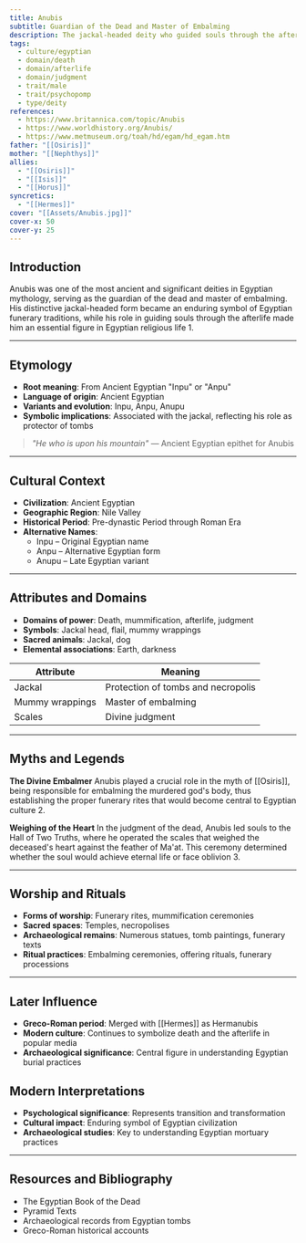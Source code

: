 ```yaml
---
title: Anubis
subtitle: Guardian of the Dead and Master of Embalming
description: The jackal-headed deity who guided souls through the afterlife and presided over the sacred art of mummification
tags:
  - culture/egyptian
  - domain/death
  - domain/afterlife
  - domain/judgment
  - trait/male
  - trait/psychopomp
  - type/deity
references:
  - https://www.britannica.com/topic/Anubis
  - https://www.worldhistory.org/Anubis/
  - https://www.metmuseum.org/toah/hd/egam/hd_egam.htm
father: "[[Osiris]]"
mother: "[[Nephthys]]"
allies:
  - "[[Osiris]]"
  - "[[Isis]]"
  - "[[Horus]]"
syncretics:
  - "[[Hermes]]"
cover: "[[Assets/Anubis.jpg]]"
cover-x: 50
cover-y: 25
---
```

## Introduction
Anubis was one of the most ancient and significant deities in Egyptian mythology, serving as the guardian of the dead and master of embalming. His distinctive jackal-headed form became an enduring symbol of Egyptian funerary traditions, while his role in guiding souls through the afterlife made him an essential figure in Egyptian religious life <mcreference link="https://www.britannica.com/topic/Anubis" index="1">1</mcreference>.

---

## Etymology

- **Root meaning**: From Ancient Egyptian "Inpu" or "Anpu"
- **Language of origin**: Ancient Egyptian
- **Variants and evolution**: Inpu, Anpu, Anupu
- **Symbolic implications**: Associated with the jackal, reflecting his role as protector of tombs

> _"He who is upon his mountain"_
> — Ancient Egyptian epithet for Anubis

---

##  Cultural Context

- **Civilization**: Ancient Egyptian
- **Geographic Region**: Nile Valley
- **Historical Period**: Pre-dynastic Period through Roman Era
- **Alternative Names**:
  - Inpu – Original Egyptian name
  - Anpu – Alternative Egyptian form
  - Anupu – Late Egyptian variant

---

## Attributes and Domains

- **Domains of power**: Death, mummification, afterlife, judgment
- **Symbols**: Jackal head, flail, mummy wrappings
- **Sacred animals**: Jackal, dog
- **Elemental associations**: Earth, darkness

| Attribute | Meaning |
|-----------|----------|
| Jackal | Protection of tombs and necropolis |
| Mummy wrappings | Master of embalming |
| Scales | Divine judgment |

---

## Myths and Legends

**The Divine Embalmer**
Anubis played a crucial role in the myth of [[Osiris]], being responsible for embalming the murdered god's body, thus establishing the proper funerary rites that would become central to Egyptian culture <mcreference link="https://www.worldhistory.org/Anubis/" index="2">2</mcreference>.

**Weighing of the Heart**
In the judgment of the dead, Anubis led souls to the Hall of Two Truths, where he operated the scales that weighed the deceased's heart against the feather of Ma'at. This ceremony determined whether the soul would achieve eternal life or face oblivion <mcreference link="https://www.metmuseum.org/toah/hd/egam/hd_egam.htm" index="3">3</mcreference>.

---

## Worship and Rituals

- **Forms of worship**: Funerary rites, mummification ceremonies
- **Sacred spaces**: Temples, necropolises
- **Archaeological remains**: Numerous statues, tomb paintings, funerary texts
- **Ritual practices**: Embalming ceremonies, offering rituals, funerary processions

---

## Later Influence

- **Greco-Roman period**: Merged with [[Hermes]] as Hermanubis
- **Modern culture**: Continues to symbolize death and the afterlife in popular media
- **Archaeological significance**: Central figure in understanding Egyptian burial practices

## Modern Interpretations

- **Psychological significance**: Represents transition and transformation
- **Cultural impact**: Enduring symbol of Egyptian civilization
- **Archaeological studies**: Key to understanding Egyptian mortuary practices

---

## Resources and Bibliography

- The Egyptian Book of the Dead
- Pyramid Texts
- Archaeological records from Egyptian tombs
- Greco-Roman historical accounts